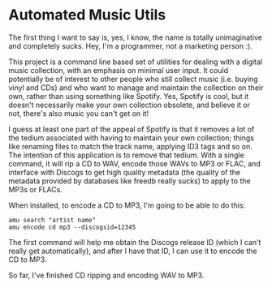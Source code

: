 Automated Music Utils
=====================

The first thing I want to say is, yes, I know, the name is totally unimaginative and completely sucks. Hey, I'm a programmer, not a marketing person :).

This project is a command line based set of utilities for dealing with a digital music collection, with an emphasis on minimal user input. It could potentially be of interest to other people who still collect music (i.e. buying vinyl and CDs) and who want to manage and maintain the collection on their own, rather than using something like Spotify. Yes, Spotify is cool, but it doesn't necessarily make your own collection obsolete, and believe it or not, there's also music you can't get on it!

I guess at least one part of the appeal of Spotify is that it removes a lot of the tedium associated with having to maintain your own collection; things like renaming files to match the track name, applying ID3 tags and so on. The intention of this application is to remove that tedium. With a single command, it will rip a CD to WAV, encode those WAVs to MP3 or FLAC, and interface with Discogs to get high quality metadata (the quality of the metadata provided by databases like freedb really sucks) to apply to the MP3s or FLACs.

When installed, to encode a CD to MP3, I'm going to be able to do this:

    amu search "artist name"
    amu encode cd mp3 --discogsid=12345

The first command will help me obtain the Discogs release ID (which I can't really get automatically), and after I have that ID, I can use it to encode the CD to MP3.

So far, I've finished CD ripping and encoding WAV to MP3.
